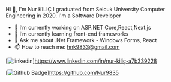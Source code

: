 Hi 👋, I'm Nur KILIÇ
I graduated from Selcuk University Computer Engineering in 2020.
I'm a Software Developer
- 🔭 I’m currently working on ASP.NET Core,React,Next.js
- 🌱 I’m currently learning front-end frameworks
- 💬 Ask me about .Net Framework - Windows Forms, React
- 📫 How to reach me: hnk9833@gmail.com


[![linkedin](https://img.shields.io/badge/Linkedin-000000?style=for-the-badge&logo=Linkedin&logoColor=white)]https://www.linkedin.com/in/nur-kiliç-a7b339228

[![Github Badge](https://img.shields.io/badge/-Github-000?style=quare&labelColor=000&logo=Github&logoColor=white&link=link)]https://github.com/Nur9835
